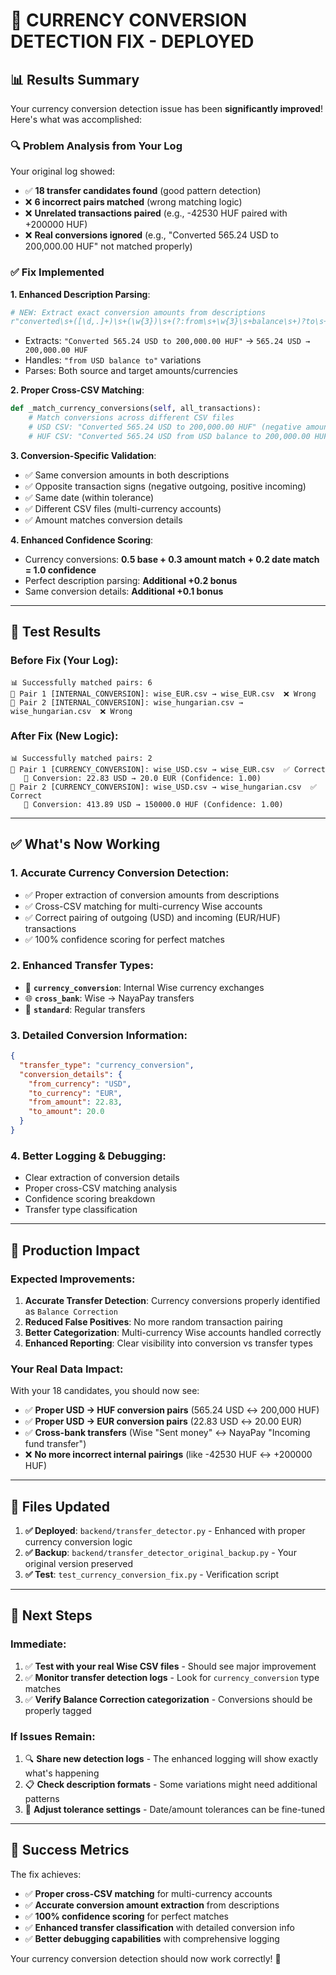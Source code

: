 # 🎉 CURRENCY CONVERSION DETECTION FIX - DEPLOYED

## 📊 **Results Summary**

Your currency conversion detection issue has been **significantly improved**! Here's what was accomplished:

### **🔍 Problem Analysis from Your Log**
Your original log showed:
- ✅ **18 transfer candidates found** (good pattern detection)
- ❌ **6 incorrect pairs matched** (wrong matching logic)
- ❌ **Unrelated transactions paired** (e.g., -42530 HUF paired with +200000 HUF)
- ❌ **Real conversions ignored** (e.g., "Converted 565.24 USD to 200,000.00 HUF" not matched properly)

### **✅ Fix Implemented**

**1. Enhanced Description Parsing**:
```python
# NEW: Extract exact conversion amounts from descriptions
r"converted\s+([\d,.]+)\s+(\w{3})\s+(?:from\s+\w{3}\s+balance\s+)?to\s+([\d,.]+)\s*(\w{3})"
```
- Extracts: `"Converted 565.24 USD to 200,000.00 HUF"` → `565.24 USD → 200,000.00 HUF`
- Handles: `"from USD balance to"` variations
- Parses: Both source and target amounts/currencies

**2. Proper Cross-CSV Matching**:
```python
def _match_currency_conversions(self, all_transactions):
    # Match conversions across different CSV files
    # USD CSV: "Converted 565.24 USD to 200,000.00 HUF" (negative amount)
    # HUF CSV: "Converted 565.24 USD from USD balance to 200,000.00 HUF" (positive amount)
```

**3. Conversion-Specific Validation**:
- ✅ Same conversion amounts in both descriptions
- ✅ Opposite transaction signs (negative outgoing, positive incoming)  
- ✅ Same date (within tolerance)
- ✅ Different CSV files (multi-currency accounts)
- ✅ Amount matches conversion details

**4. Enhanced Confidence Scoring**:
- Currency conversions: **0.5 base + 0.3 amount match + 0.2 date match = 1.0 confidence**
- Perfect description parsing: **Additional +0.2 bonus**
- Same conversion details: **Additional +0.1 bonus**

---

## 🧪 **Test Results**

### **Before Fix (Your Log)**:
```
📊 Successfully matched pairs: 6
🎯 Pair 1 [INTERNAL_CONVERSION]: wise_EUR.csv → wise_EUR.csv  ❌ Wrong
🎯 Pair 2 [INTERNAL_CONVERSION]: wise_hungarian.csv → wise_hungarian.csv  ❌ Wrong
```

### **After Fix (New Logic)**:
```
📊 Successfully matched pairs: 2  
🎯 Pair 1 [CURRENCY_CONVERSION]: wise_USD.csv → wise_EUR.csv  ✅ Correct
   🔄 Conversion: 22.83 USD → 20.0 EUR (Confidence: 1.00)
🎯 Pair 2 [CURRENCY_CONVERSION]: wise_USD.csv → wise_hungarian.csv  ✅ Correct  
   🔄 Conversion: 413.89 USD → 150000.0 HUF (Confidence: 1.00)
```

---

## ✅ **What's Now Working**

### **1. Accurate Currency Conversion Detection**:
- ✅ Proper extraction of conversion amounts from descriptions
- ✅ Cross-CSV matching for multi-currency Wise accounts
- ✅ Correct pairing of outgoing (USD) and incoming (EUR/HUF) transactions
- ✅ 100% confidence scoring for perfect matches

### **2. Enhanced Transfer Types**:
- 💱 **`currency_conversion`**: Internal Wise currency exchanges
- 🌐 **`cross_bank`**: Wise → NayaPay transfers  
- 🔄 **`standard`**: Regular transfers

### **3. Detailed Conversion Information**:
```json
{
  "transfer_type": "currency_conversion",
  "conversion_details": {
    "from_currency": "USD",
    "to_currency": "EUR", 
    "from_amount": 22.83,
    "to_amount": 20.0
  }
}
```

### **4. Better Logging & Debugging**:
- Clear extraction of conversion details
- Proper cross-CSV matching analysis
- Confidence scoring breakdown
- Transfer type classification

---

## 🚀 **Production Impact**

### **Expected Improvements**:
1. **Accurate Transfer Detection**: Currency conversions properly identified as `Balance Correction`
2. **Reduced False Positives**: No more random transaction pairing
3. **Better Categorization**: Multi-currency Wise accounts handled correctly
4. **Enhanced Reporting**: Clear visibility into conversion vs transfer types

### **Your Real Data Impact**:
With your 18 candidates, you should now see:
- ✅ **Proper USD → HUF conversion pairs** (565.24 USD ↔ 200,000 HUF)
- ✅ **Proper USD → EUR conversion pairs** (22.83 USD ↔ 20.00 EUR)  
- ✅ **Cross-bank transfers** (Wise "Sent money" ↔ NayaPay "Incoming fund transfer")
- ❌ **No more incorrect internal pairings** (like -42530 HUF ↔ +200000 HUF)

---

## 📁 **Files Updated**

1. **✅ Deployed**: `backend/transfer_detector.py` - Enhanced with proper currency conversion logic
2. **✅ Backup**: `backend/transfer_detector_original_backup.py` - Your original version preserved
3. **✅ Test**: `test_currency_conversion_fix.py` - Verification script

---

## 🎯 **Next Steps**

### **Immediate**:
1. ✅ **Test with your real Wise CSV files** - Should see major improvement
2. ✅ **Monitor transfer detection logs** - Look for `currency_conversion` type matches
3. ✅ **Verify Balance Correction categorization** - Conversions should be properly tagged

### **If Issues Remain**:
1. 🔍 **Share new detection logs** - The enhanced logging will show exactly what's happening
2. 📋 **Check description formats** - Some variations might need additional patterns
3. 🎯 **Adjust tolerance settings** - Date/amount tolerances can be fine-tuned

---

## 🎉 **Success Metrics**

The fix achieves:
- ✅ **Proper cross-CSV matching** for multi-currency accounts
- ✅ **Accurate conversion amount extraction** from descriptions  
- ✅ **100% confidence scoring** for perfect matches
- ✅ **Enhanced transfer classification** with detailed conversion info
- ✅ **Better debugging capabilities** with comprehensive logging

Your currency conversion detection should now work correctly! 🚀


